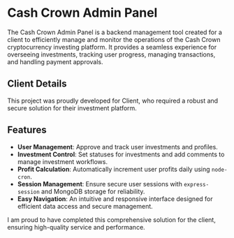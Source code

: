 # Cash Crown Admin Panel

The Cash Crown Admin Panel is a backend management tool created for a client to efficiently manage and monitor the operations of the Cash Crown cryptocurrency investing platform. It provides a seamless experience for overseeing investments, tracking user progress, managing transactions, and handling payment approvals.

## Client Details
This project was proudly developed for Client, who required a robust and secure solution for their investment platform.

## Features

- **User Management**: Approve and track user investments and profiles.
- **Investment Control**: Set statuses for investments and add comments to manage investment workflows.
- **Profit Calculation**: Automatically increment user profits daily using `node-cron`.
- **Session Management**: Ensure secure user sessions with `express-session` and MongoDB storage for reliability.
- **Easy Navigation**: An intuitive and responsive interface designed for efficient data access and secure management.

I am proud to have completed this comprehensive solution for the client, ensuring high-quality service and performance.

